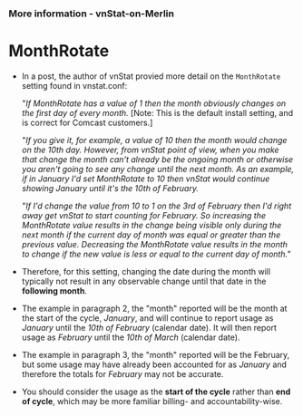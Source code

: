 ### More information - vnStat-on-Merlin ###

# MonthRotate

* In a post, the author of vnStat provied more detail on the `MonthRotate` setting found in vnstat.conf:

  "_If MonthRotate has a value of 1 then the month obviously changes on the first day of every month._ [Note: This is the default install setting, and is correct for Comcast customers.]
  
  "_If you give it, for example, a value of 10 then the month would change on the 10th day. However, from vnStat point of view, when you make that change the month can't already be the ongoing month or otherwise you aren't going to see any change until the next month. As an example, if in January I'd set MonthRotate to 10 then vnStat would continue showing January until it's the 10th of February._ 

  "_If I'd change the value from 10 to 1 on the 3rd of February then I'd right away get vnStat to start counting for February. So increasing the MonthRotate value results in the change being visible only during the next month if the current day of month was equal or greater than the previous value. Decreasing the MonthRotate value results in the month to change if the new value is less or equal to the current day of month."_

* Therefore, for this setting, changing the date during the month will typically not result in any observable change until that date in the __following month__.
* The example in paragraph 2, the "month" reported will be the month at the start of the cycle, _January_, and will continue to report usage as _January_ until the _10th of February_ (calendar date). It will then report usage as _February_ until the _10th of March_ (calendar date).
* The example in paragraph 3, the "month" reported will be the February, but some usage may have already been accounted for as _January_ and therefore the totals for _February_ may not be accurate.
* You should consider the usage as the __start of the cycle__ rather than __end of cycle__, which may be more familiar billing- and accountability-wise.
